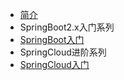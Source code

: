 * [简介](markdown/Spring/简介.md)
* SpringBoot2.x入门系列
 * [SpringBoot入门](markdown/Spring/springboot-startup.md)
* SpringCloud进阶系列
 * [SpringCloud入门](markdown/Spring/springcloud-startup.md)
